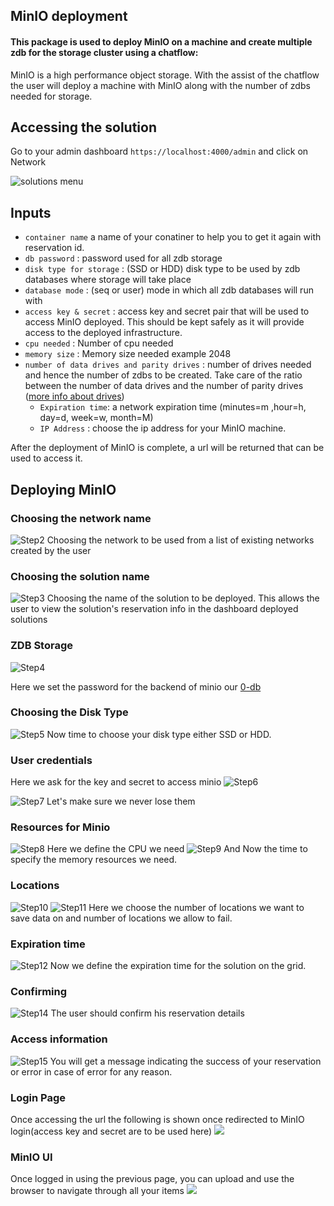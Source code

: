 ## MinIO deployment

#### This package is used to deploy MinIO on a machine and create multiple zdb for the storage cluster using a chatflow:
MinIO is a high performance object storage. With the assist of the chatflow the user will deploy a machine with MinIO along with the number of zdbs needed for storage.


## Accessing the solution

Go to your admin dashboard `https://localhost:4000/admin` and click on Network

![solutions menu](adminmenu.png)


## Inputs


- `container name` a name of your conatiner to help you to get it again with reservation id.
- `db password` : password used for all zdb storage
- `disk type for storage` : (SSD or HDD) disk type to be used by zdb databases where storage will take place
- `database mode` : (seq or user) mode in which all zdb databases will run with
- `access key & secret` : access key and secret pair that will be used to access MinIO deployed. This should be kept safely as it will provide access to the deployed infrastructure.
- `cpu needed` : Number of cpu needed
- `memory size` : Memory size needed example 2048
- `number of data drives and parity drives` : number of drives needed and hence the number of zdbs to be created. Take care of the ratio between the number of data drives and the number of parity drives ([more info about drives](https://docs.min.io/docs/minio-erasure-code-quickstart-guide.html))
    - `Expiration time`: a network expiration time (minutes=m ,hour=h, day=d, week=w, month=M)
    - `IP Address` : choose the ip address for your MinIO machine.


After the deployment of MinIO is complete,  a url will be returned that can be used to access it.

## Deploying MinIO


### Choosing the network name

![Step2](minio2.png)
Choosing the network to be used from a list of existing networks created by the user

### Choosing the solution name

![Step3](minio3.png)
Choosing the name of the solution to be deployed. This allows the user to view the solution's reservation info in the dashboard deployed solutions

### ZDB Storage
![Step4](minio4.png)

Here we set the password for the backend of minio our [0-db](https://github.com/threefoldtech/0-db)

### Choosing the Disk Type
![Step5](minio5.png)
Now time to choose your disk type either SSD or HDD.


### User credentials
Here we ask for the key and secret to access minio 
![Step6](minio6.png)

![Step7](minio7.png)
Let's make sure we never lose them
### Resources for Minio
![Step8](minio9.png)
Here we define the CPU we need
![Step9](minio10.png)
And Now the time to specify the memory resources we need.

### Locations 
![Step10](minio11.png)
![Step11](minio12.png)
Here we choose the number of locations we want to save data on and number of locations we allow to fail.

### Expiration time
![Step12](minio13.png)
Now we define the expiration time for the solution on the grid.

### Confirming 
![Step14](minio15.png)
The user should confirm his reservation details

### Access information
![Step15](minio16.jpg)
You will get a message indicating the success of your reservation or error in case of error for any reason.

### Login Page
Once accessing the url the following is shown once redirected to MinIO login(access key and secret are to be used here)
![](login.png)

### MinIO UI
Once logged in using the previous page, you can upload and use the browser to navigate through all your items
![](upload.png)


